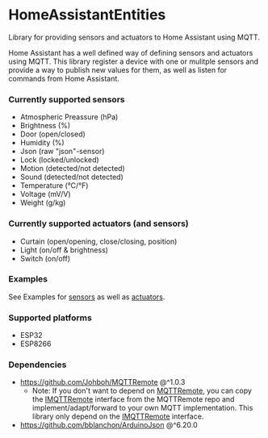 # HomeAssistantEntities
Library for providing sensors and actuators to Home Assistant using MQTT.

Home Assistant has a well defined way of defining sensors and actuators using MQTT. This library register a device with one or mulitple sensors and provide a way to publish new values for them, as well as listen for commands from Home Assistant.

### Currently supported sensors
- Atmospheric Preassure (hPa)
- Brightness (%)
- Door (open/closed)
- Humidity (%)
- Json (raw "json"-sensor)
- Lock (locked/unlocked)
- Motion (detected/not detected)
- Sound (detected/not detected)
- Temperature (°C/°F)
- Voltage (mV/V)
- Weight (g/kg)

### Currently supported actuators (and sensors)
- Curtain (open/opening, close/closing, position)
- Light (on/off & brightness)
- Switch (on/off)

### Examples
See Examples for [sensors](examples/Sensors/Sensors.ino) as well as [actuators](examples/Actuators/Actuators.ino).

### Supported platforms
- ESP32
- ESP8266

### Dependencies
- https://github.com/Johboh/MQTTRemote @^1.0.3
  - Note: If you don't want to depend on [MQTTRemote](https://github.com/Johboh/MQTTRemote), you can copy the [IMQTTRemote](https://github.com/Johboh/MQTTRemote/blob/main/src/IMQTTRemote.h) interface from the MQTTRemote repo and implement/adapt/forward to your own MQTT implementation. This library only depend on the [IMQTTRemote](https://github.com/Johboh/MQTTRemote/blob/main/src/IMQTTRemote.h) interface.
- https://github.com/bblanchon/ArduinoJson @^6.20.0
